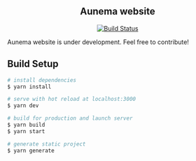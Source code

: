 <h2 align="center">Aunema website</h2>

<p align="center">
  <a href="https://cloud.drone.io/aunema/aunema.com"><img src="https://cloud.drone.io/api/badges/aunema/aunema.com/status.svg" alt="Build Status"></a>
</p>

Aunema website is under development. Feel free to contribute!

## Build Setup

``` bash
# install dependencies
$ yarn install

# serve with hot reload at localhost:3000
$ yarn dev

# build for production and launch server
$ yarn build
$ yarn start

# generate static project
$ yarn generate
```
